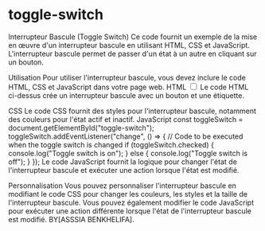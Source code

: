 # toggle-switch
Interrupteur Bascule (Toggle Switch)
Ce code fournit un exemple de la mise en œuvre d'un interrupteur bascule en utilisant HTML, CSS et JavaScript. L'interrupteur bascule permet de passer d'un état à un autre en cliquant sur un bouton.

Utilisation
Pour utiliser l'interrupteur bascule, vous devez inclure le code HTML, CSS et JavaScript dans votre page web.
HTML
<label class="switch">
  <input type="checkbox" id="toggle-switch">
  <span class="slider round"></span>
</label>
Le code HTML ci-dessus crée un interrupteur bascule avec un bouton et une étiquette.

CSS
Le code CSS fournit des styles pour l'interrupteur bascule, notamment des couleurs pour l'état actif et inactif.
JavaScript
const toggleSwitch = document.getElementById("toggle-switch");
toggleSwitch.addEventListener("change", () => {
  // Code to be executed when the toggle switch is changed
  if (toggleSwitch.checked) {
    console.log("Toggle switch is on");
  } else {
    console.log("Toggle switch is off");
  }
});
Le code JavaScript fournit la logique pour changer l'état de l'interrupteur bascule et exécuter une action lorsque l'état est modifié.

Personnalisation
Vous pouvez personnaliser l'interrupteur bascule en modifiant le code CSS pour changer les couleurs, les styles et la taille de l'interrupteur bascule. Vous pouvez également modifier le code JavaScript pour exécuter une action différente lorsque l'état de l'interrupteur bascule est modifié.
BY[ASSSIA BENKHELIFA].
